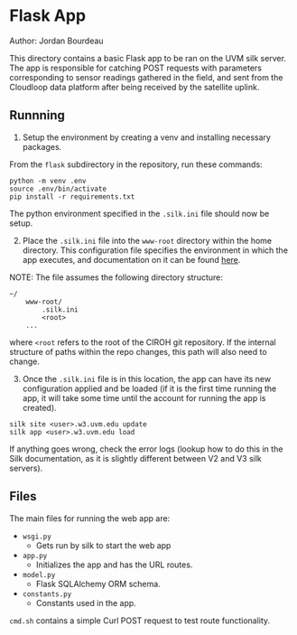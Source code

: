 # Flask App

Author: Jordan Bourdeau

This directory contains a basic Flask app to be ran on the UVM silk server.
The app is responsible for catching POST requests with parameters corresponding
to sensor readings gathered in the field, and sent from the Cloudloop data
platform after being received by the satellite uplink.

## Runnning

1. Setup the environment by creating a venv and installing necessary packages.

From the `flask` subdirectory in the repository, run these commands:

```
python -m venv .env
source .env/bin/activate
pip install -r requirements.txt
```

The python environment specified in the `.silk.ini` file should now be setup.

2. Place the `.silk.ini` file into the `www-root` directory within the home
directory. This configuration file specifies the environment in which the
app executes, and documentation on it can be found [here](https://silk.uvm.edu/manual/python/).

NOTE: The file assumes the following directory structure:

```
~/
	www-root/
	    .silk.ini   
        <root>
	...
```

where `<root` refers to the root of the CIROH git repository. If the internal
structure of paths within the repo changes, this path will also need to change.

3. Once the `.silk.ini` file is in this location, the app can have its new
configuration applied and be loaded (if it is the first time running the app,
it will take some time until the account for running the app is created).

```
silk site <user>.w3.uvm.edu update
silk app <user>.w3.uvm.edu load
```

If anything goes wrong, check the error logs (lookup how to do this in the Silk
documentation, as it is slightly different between V2 and V3 silk servers).

## Files

The main files for running the web app are:

* `wsgi.py`
	- Gets run by silk to start the web app
* `app.py`
    - Initializes the app and has the URL routes.
* `model.py`
    - Flask SQLAlchemy ORM schema.
* `constants.py`
    - Constants used in the app.

`cmd.sh` contains a simple Curl POST request to test route functionality.

